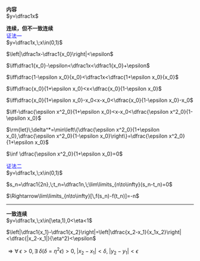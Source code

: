 **内容**  
$y=\dfrac1x$  
  
**连续，但不一致连续**  
<font color=blue>证法一</font>  
$y=\dfrac1x,\;x\in(0,1)$  
  
$\left|\dfrac1x-\dfrac1{x_0}\right|<\epsilon$  
  
$\iff\dfrac1{x_0}-\epsilon<\dfrac1x<\dfrac1{x_0}+\epsilon$  
  
$\iff\dfrac{1-\epsilon x_0}{x_0}<\dfrac1x<\dfrac{1+\epsilon x_0}{x_0}$  
  
$\iff\dfrac{x_0}{1+\epsilon x_0}<x<\dfrac{x_0}{1-\epsilon x_0}$  
  
$\iff\dfrac{x_0}{1+\epsilon x_0}-x_0<x-x_0<\dfrac{x_0}{1-\epsilon x_0}-x_0$  
  
$\iff-\dfrac{\epsilon x^2_0}{1+\epsilon x_0}<x-x_0<\dfrac{\epsilon x^2_0}{1-\epsilon x_0}$  
  
$\rm{let}\;\delta^*=\min\left\{\dfrac{\epsilon x^2_0}{1+\epsilon x_0},\dfrac{\epsilon x^2_0}{1-\epsilon x_0}\right\}=\dfrac{\epsilon x^2_0}{1+\epsilon x_0}$  
  
$\inf \dfrac{\epsilon x^2_0}{1+\epsilon x_0}=0$  
  
<font color=blue>证法二</font>  
$y=\dfrac1x,\;x\in(0,1)$  
  
$s_n=\dfrac1{2n},\;t_n=\dfrac1n,\;\lim\limits_{n\to\infty}(s_n-t_n)=0$  
  
$\Rightarrow\lim\limits_{n\to\infty}[\,f(s_n)-f(t_n)]=-n$  
  
---  
  
**一致连续**  
$y=\dfrac1x,\;x\in[\eta,1),0<\eta<1$  
  
$\left|\dfrac1{x_1}-\dfrac1{x_2}\right|=\left|\dfrac{x_2-x_1}{x_1x_2}\right|<\dfrac{|x_2-x_1|}{\eta^2}<\epsilon$  
  
$\Rightarrow\forall\;\epsilon>0,\exists\;\delta(\delta=\eta^2\epsilon)>0,\;|x_2-x_1|<\delta,\;|y_2-y_1|<\epsilon$  
